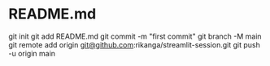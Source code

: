 # README.md
git init
git add README.md
git commit -m "first commit"
git branch -M main
git remote add origin git@github.com:rikanga/streamlit-session.git
git push -u origin main
